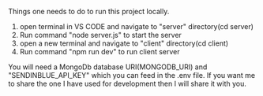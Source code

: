 Things one needs to do to run this project locally.
 
1) open terminal in VS CODE and navigate to "server" directory(cd server)
2) Run command "node server.js" to start the server
3) open a new terminal and navigate to "client" directory(cd client)
4) Run command "npm run dev" to run client server
 
 
You will need a MongoDb database URI(MONGODB_URI) and "SENDINBLUE_API_KEY" which you can feed in the .env file. If you want me to share the one I have used for development then I will share it with you.
